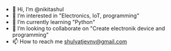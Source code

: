 - 👋 Hi, I’m @nikitashul
- 👀 I’m interested in "Electronics, IoT, programming"
- 🌱 I’m currently learning "Python"
- 💞️ I’m looking to collaborate on "Create electronik device and programming"
- 📫 How to reach me shulyatjevnv@gmail.com

<!---
nikitashul/nikitashul is a ✨ special ✨ repository because its `README.md` (this file) appears on your GitHub profile.
You can click the Preview link to take a look at your changes.
--->

